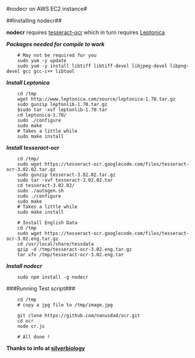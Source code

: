 #nodecr on AWS EC2 instance#

##Installing nodecr##

**nodecr** requires [tesseract-ocr](https://code.google.com/p/tesseract-ocr/) which in turn requires [Leptonica](http://leptonica.com/)

***Packages needed for compile to work***

	    # May not be required for you
	    sudo yum -y update 
	    sudo yum -y install libtiff libtiff-devel libjpeg-devel libpng-devel gcc gcc-c++ libtool

***Install Leptonica***

	    cd /tmp
	    wget http://www.leptonica.com/source/leptonica-1.70.tar.gz
        sudo gunzip leptonlib-1.70.tar.gz
        $sudo tar -xvf leptonlib-1.70.tar
        cd leptonica-1.70/
        sudo ./configure
        sudo make 
        # Takes a little while
        sudo make install

***Install tesseract-ocr***

        cd /tmp/
        sudo wget https://tesseract-ocr.googlecode.com/files/tesseract-ocr-3.02.02.tar.gz
        sudo gunzip tesseract-3.02.02.tar.gz
        sudo tar -xvf tesseract-3.02.02.tar
        cd tesseract-3.02.02/
        sudo ./autogen.sh
        sudo ./configure
        sudo make
        # Takes a little while
        sudo make install 

        # Install English Data
        cd /tmp
        sudo wget https://tesseract-ocr.googlecode.com/files/tesseract-ocr-3.02.eng.tar.gz
        cd /usr/local/share/tessdata
        gzip -d /tmp/tesseract-ocr-3.02.eng.tar.gz
	    tar xfv /tmp/tesseract-ocr-3.02.eng.tar

***Install nodecr***

        sudo npm install -g nodecr

###Running Test script###

        cd /tmp
        # copy a jpg file to /tmp/image.jpg

        git clone https://github.com/nanusdad/ocr.git
        cd ocr
        node cr.js

        # All done !

__Thanks to info at [silverbiology](http://www.silverbiology.com/blog/2011/03/10/amazon-ec2-tesseract-ocr-thank-you/)__
